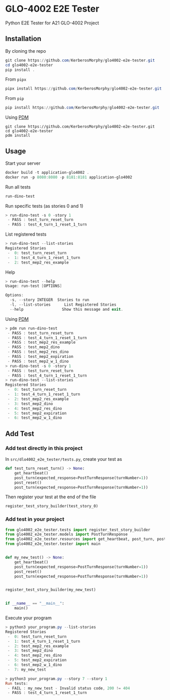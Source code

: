 # GLO-4002 E2E Tester

Python E2E Tester for A21 GLO-4002 Project

## Installation

By cloning the repo

```powershell
git clone https://github.com/KerberosMorphy/glo4002-e2e-tester.git
cd glo4002-e2e-tester
pip install .
```

From `pipx`

```powershell
pipx install https://github.com/KerberosMorphy/glo4002-e2e-tester.git
```

From `pip`

```powershell
pip install https://github.com/KerberosMorphy/glo4002-e2e-tester.git
```

Using [PDM](https://pdm.fming.dev/)

```
git clone https://github.com/KerberosMorphy/glo4002-e2e-tester.git
cd glo4002-e2e-tester
pdm install
```

## Usage

Start your server

```powershell
docker build -t application-glo4002 .
docker run -p 8080:8080 -p 8181:8181 application-glo4002
```

Run all tests

```powershell
run-dino-test
```

Run specific tests (as stories 0 and 1)

```powershell
> run-dino-test -s 0 -story 1
 - PASS : test_turn_reset_turn
 - PASS : test_4_turn_1_reset_1_turn
```

List registered tests

```powershell
> run-dino-test --list-stories
Registered Stories
 -  0: test_turn_reset_turn
 -  1: test_4_turn_1_reset_1_turn
 -  2: test_mep2_res_example
```

Help

```powershell
> run-dino-test --help
Usage: run-test [OPTIONS]

Options:
  -s, --story INTEGER  Stories to run
  -l, --list-stories      List Registered Stories
  --help                 Show this message and exit.
```

Using [PDM](https://pdm.fming.dev/)

```powershell
> pdm run run-dino-test
 - PASS : test_turn_reset_turn
 - PASS : test_4_turn_1_reset_1_turn
 - PASS : test_mep2_res_example
 - PASS : test_mep2_dino
 - PASS : test_mep2_res_dino
 - PASS : test_mep2_expiration
 - PASS : test_mep2_w_1_dino
> run-dino-test -s 0 -story 1
 - PASS : test_turn_reset_turn
 - PASS : test_4_turn_1_reset_1_turn
> run-dino-test --list-stories
Registered Stories
 -  0: test_turn_reset_turn
 -  1: test_4_turn_1_reset_1_turn
 -  2: test_mep2_res_example
 -  3: test_mep2_dino
 -  4: test_mep2_res_dino
 -  5: test_mep2_expiration
 -  6: test_mep2_w_1_dino
```

## Add Test

### Add test directly in this project

In `src/dlo4002_e2e_tester/tests.py`, create your test as

```python
def test_turn_reset_turn() -> None:
    get_heartbeat()
    post_turn(expected_response=PostTurnResponse(turnNumber=1))
    post_reset()
    post_turn(expected_response=PostTurnResponse(turnNumber=1))
```

Then register your test at the end of the file

```python
register_test_story_builder(test_story_0)
```

### Add test in your project

```python
from glo4002_e2e_tester.tests import register_test_story_builder
from glo4002_e2e_tester.models import PostTurnResponse
from glo4002_e2e_tester.resources import get_heartbeat, post_turn, post_reset
from glo4002_e2e_tester.tester import main


def my_new_test() -> None:
    get_heartbeat()
    post_turn(expected_response=PostTurnResponse(turnNumber=1))
    post_reset()
    post_turn(expected_response=PostTurnResponse(turnNumber=1))


register_test_story_builder(my_new_test)


if __name__ == "__main__":
    main()
```

Execute your program

```powershell
> python3 your_program.py --list-stories
Registered Stories
 -  0: test_turn_reset_turn
 -  1: test_4_turn_1_reset_1_turn
 -  2: test_mep2_res_example
 -  3: test_mep2_dino
 -  4: test_mep2_res_dino
 -  5: test_mep2_expiration
 -  6: test_mep2_w_1_dino
 -  7: my_new_test
```

```powershell
> python3 your_program.py --story 7 --story 1
Run tests:
 - FAIL : my_new_test - Invalid status code, 200 != 404
 - PASS : test_4_turn_1_reset_1_turn
```
